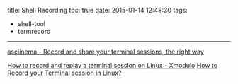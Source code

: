 title: Shell Recording
toc: true
date: 2015-01-14 12:48:30
tags:
- shell-tool
- termrecord
---

[asciinema - Record and share your terminal sessions, the right way](https://asciinema.org/)

[How to record and replay a terminal session on Linux - Xmodulo](http://xmodulo.com/record-replay-terminal-session-linux.html)
[How to Record your Terminal session in Linux?](http://www.linuxnix.com/2013/04/record-terminalshell-session-linux.html)
